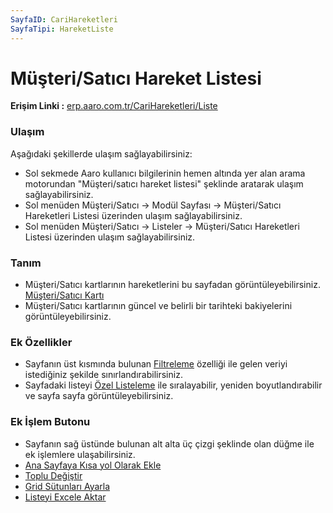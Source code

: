 ```yaml
---
SayfaID: CariHareketleri
SayfaTipi: HareketListe
---
```


# Müşteri/Satıcı Hareket Listesi

**Erişim Linki :** [erp.aaro.com.tr/CariHareketleri/Liste](https://erp.aaro.com.tr/CariHareketleri/Liste)

### Ulaşım 
Aşağıdaki şekillerde ulaşım sağlayabilirsiniz:

- Sol sekmede Aaro kullanıcı bilgilerinin hemen altında yer alan arama motorundan "Müşteri/satıcı hareket listesi" şeklinde aratarak ulaşım sağlayabilirsiniz.
- Sol menüden Müşteri/Satıcı -> Modül Sayfası -> Müşteri/Satıcı Hareketleri Listesi üzerinden ulaşım sağlayabilirsiniz. 
- Sol menüden Müşteri/Satıcı -> Listeler -> Müşteri/Satıcı Hareketleri Listesi üzerinden ulaşım sağlayabilirsiniz.

### Tanım 

- Müşteri/Satıcı kartlarının hareketlerini bu sayfadan görüntüleyebilirsiniz. [Müşteri/Satıcı Kartı](../MusteriSatici/MusteriSaticiKarti.md)
- Müşteri/Satıcı kartlarının güncel ve belirli bir tarihteki bakiyelerini görüntüleyebilirsiniz.

### Ek Özellikler 

- Sayfanın üst kısmında bulunan [Filtreleme](../TemelOzellikler/SayfaKisitlari.md) özelliği ile gelen veriyi istediğiniz şekilde sınırlandırabilirsiniz.
- Sayfadaki listeyi [Özel Listeleme](../TemelOzellikler/ListeNesnesi.md) ile sıralayabilir, yeniden boyutlandırabilir ve sayfa sayfa görüntüleyebilirsiniz.

### Ek İşlem Butonu

- Sayfanın sağ üstünde bulunan alt alta üç çizgi şeklinde olan düğme ile ek işlemlere ulaşabilirsiniz.
- [Ana Sayfaya Kısa yol Olarak Ekle](../TemelOzellikler/KisaYollaraEkleme.md)
- [Toplu Değiştir](../TemelOzellikler/TopluDegistir.md)
- [Grid Sütunları Ayarla](../TemelOzellikler/GridSutunAyarlari.md)
- [Listeyi Excele Aktar](../TemelOzellikler/ListeyiExceleAktar.md)


